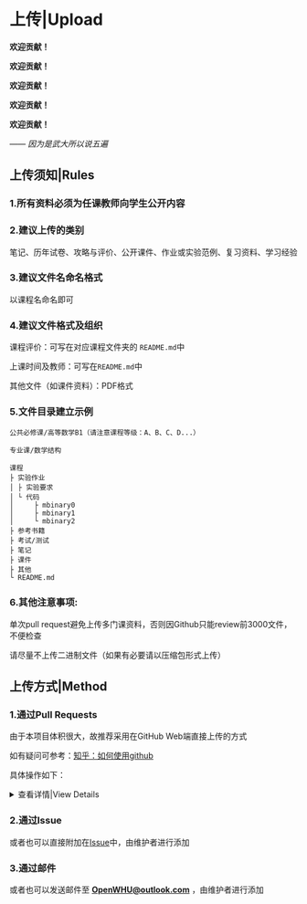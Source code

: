# 上传|Upload

**欢迎贡献！**

**欢迎贡献！**

**欢迎贡献！**

**欢迎贡献！**

**欢迎贡献！**

*——* *因为是武大所以说五遍*

## 上传须知|Rules

### 1.所有资料必须为任课教师向学生公开内容

### 2.建议上传的类别

笔记、历年试卷、攻略与评价、公开课件、作业或实验范例、复习资料、学习经验

### 3.建议文件名命名格式

以课程名命名即可

### 4.建议文件格式及组织

课程评价：可写在对应课程文件夹的 `README.md`中

上课时间及教师：可写在`README.md`中

其他文件（如课件资料）：PDF格式

### 5.文件目录建立示例

```
公共必修课/高等数学B1（请注意课程等级：A、B、C、D...）

专业课/数学结构
```

```
课程
├ 实验作业
│ ├ 实验要求
│ └ 代码
│     ├ mbinary0
│     ├ mbinary1
│     └ mbinary2
├ 参考书籍
├ 考试/测试
├ 笔记
├ 课件
├ 其他
└ README.md
```

### 6.其他注意事项:

单次pull request避免上传多门课资料，否则因Github只能review前3000文件，不便检查

请尽量不上传二进制文件（如果有必要请以压缩包形式上传）

## 上传方式|Method

### 1.通过Pull Requests

由于本项目体积很大，故推荐采用在GitHub Web端直接上传的方式

如有疑问可参考：[知乎：如何使用github](https://www.zhihu.com/question/20070065/answer/517839193)

具体操作如下：

<details>
  <summary>查看详情|View Details</summary>
    1. Fork 本项目<br/><br/>
	2. 上传文件到已有文件夹/新建文件夹后上传文件<br/><br/>
	3. 提交 Pull Request<br/>
</details>

### 2.通过Issue

或者也可以直接附加在[Issue](https://github.com/openwhu/OpenWHU/issues)中，由维护者进行添加

### 3.通过邮件

或者也可以发送邮件至 **[OpenWHU@outlook.com](mailto:OpenWHU@outlook.com)** ，由维护者进行添加
